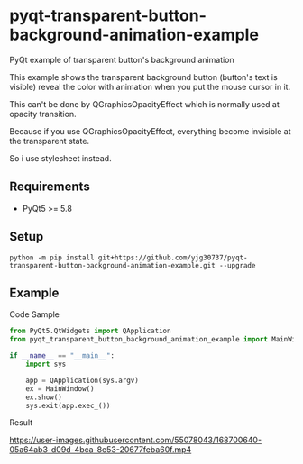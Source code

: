 # pyqt-transparent-button-background-animation-example
PyQt example of transparent button's background animation

This example shows the transparent background button (button's text is visible) reveal the color with animation when you put the mouse cursor in it.

This can't be done by QGraphicsOpacityEffect which is normally used at opacity transition.

Because if you use QGraphicsOpacityEffect, everything become invisible at the transparent state. 

So i use stylesheet instead.

## Requirements
* PyQt5 >= 5.8

## Setup
`python -m pip install git+https://github.com/yjg30737/pyqt-transparent-button-background-animation-example.git --upgrade`

## Example
Code Sample
```python
from PyQt5.QtWidgets import QApplication
from pyqt_transparent_button_background_animation_example import MainWindow

if __name__ == "__main__":
    import sys

    app = QApplication(sys.argv)
    ex = MainWindow()
    ex.show()
    sys.exit(app.exec_())
```

Result

https://user-images.githubusercontent.com/55078043/168700640-05a64ab3-d09d-4bca-8e53-20677feba60f.mp4

